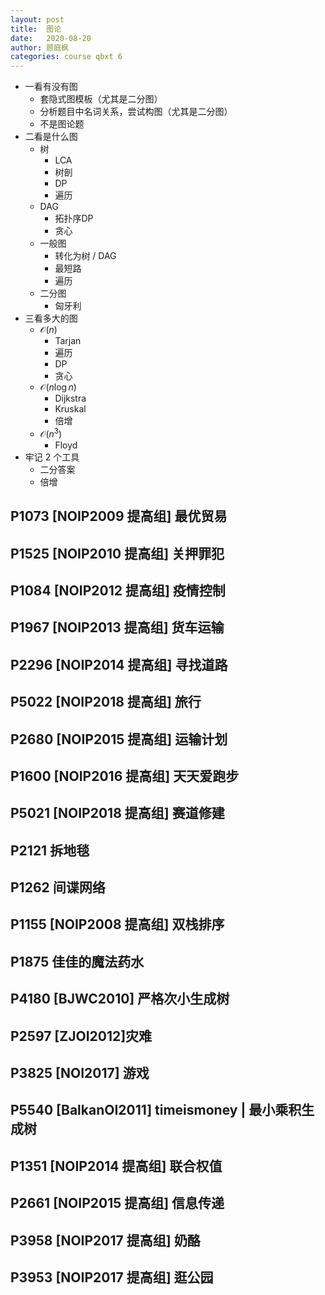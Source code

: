 ```yaml
---
layout: post
title:  图论
date:   2020-08-20
author: 顾庭枫
categories: course qbxt 6
---
```


*   一看有没有图
    *   套隐式图模板（尤其是二分图）
    *   分析题目中名词关系，尝试构图（尤其是二分图）
    *   不是图论题
*   二看是什么图
    *   树
        *   LCA
        *   树剖
        *   DP
        *   遍历
    *   DAG
        *   拓扑序DP
        *   贪心
    *   一般图
        *   转化为树 $/$ DAG
        *   最短路
        *   遍历
    *   二分图
        *   匈牙利
*   三看多大的图
    *   $\mathcal O(n)$
        *   Tarjan
        *   遍历
        *   DP
        *   贪心
    *   $\mathcal O(n \log n)$
        *   Dijkstra
        *   Kruskal
        *   倍增
    *   $\mathcal O(n^3)$
        *   Floyd
*   牢记 $2$ 个工具
    *   二分答案
    *   倍增

## P1073 [NOIP2009 提高组] 最优贸易

## P1525 [NOIP2010 提高组] 关押罪犯

## P1084 [NOIP2012 提高组] 疫情控制

## P1967 [NOIP2013 提高组] 货车运输

## P2296 [NOIP2014 提高组] 寻找道路

## P5022 [NOIP2018 提高组] 旅行

## P2680 [NOIP2015 提高组] 运输计划

## P1600 [NOIP2016 提高组] 天天爱跑步

## P5021 [NOIP2018 提高组] 赛道修建

## P2121 拆地毯

## P1262 间谍网络

## P1155 [NOIP2008 提高组] 双栈排序

## P1875 佳佳的魔法药水

## P4180 [BJWC2010] 严格次小生成树

## P2597 [ZJOI2012]灾难

## P3825 [NOI2017] 游戏

## P5540 [BalkanOI2011] timeismoney | 最小乘积生成树

## P1351 [NOIP2014 提高组] 联合权值

## P2661 [NOIP2015 提高组] 信息传递

## P3958 [NOIP2017 提高组] 奶酪

## P3953 [NOIP2017 提高组] 逛公园